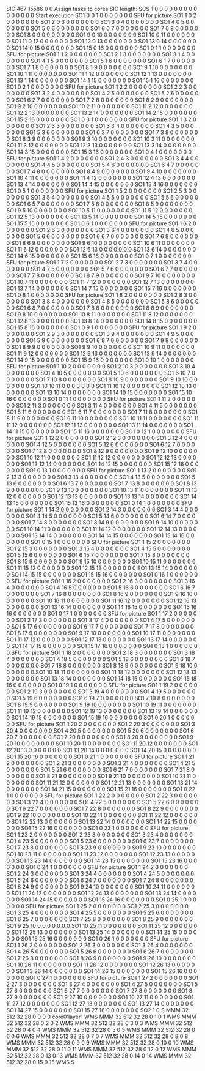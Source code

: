 SIC 467    15586  0      0                Assign tasks to cores    SIC length:
SCS 1 0 0 0 0 0 0 0 0 0 0 0 0 0 0 0        Start execution
SO1 0  0  1   0  0  0  0  0  0  0        SFU for picture
SO1 1  0  2   0  0  0  0  0  0  0
SO1 2  0  3   0  0  0  0  0  0  0
SO1 3  0  4   0  0  0  0  0  0  0
SO1 4  0  5   0  0  0  0  0  0  0
SO1 5  0  6   0  0  0  0  0  0  0
SO1 6  0  7   0  0  0  0  0  0  0
SO1 7  0  8   0  0  0  0  0  0  0
SO1 8  0  9   0  0  0  0  0  0  0
SO1 9  0  10  0  0  0  0  0  0  0
SO1 10 0  11  0  0  0  0  0  0  0
SO1 11 0  12  0  0  0  0  0  0  0
SO1 12 0  13  0  0  0  0  0  0  0
SO1 13 0  14  0  0  0  0  0  0  0
SO1 14 0  15  0  0  0  0  0  0  0
SO1 15 0  16  0  0  0  0  0  0  0
SO1 0  1  1   0  0  0  0  0  0  0        SFU for picture
SO1 1  1  2   0  0  0  0  0  0  0
SO1 2  1  3   0  0  0  0  0  0  0
SO1 3  1  4   0  0  0  0  0  0  0
SO1 4  1  5   0  0  0  0  0  0  0
SO1 5  1  6   0  0  0  0  0  0  0
SO1 6  1  7   0  0  0  0  0  0  0
SO1 7  1  8   0  0  0  0  0  0  0
SO1 8  1  9   0  0  0  0  0  0  0
SO1 9  1  10  0  0  0  0  0  0  0
SO1 10 1  11  0  0  0  0  0  0  0
SO1 11 1  12  0  0  0  0  0  0  0
SO1 12 1  13  0  0  0  0  0  0  0
SO1 13 1  14  0  0  0  0  0  0  0
SO1 14 1  15  0  0  0  0  0  0  0
SO1 15 1  16  0  0  0  0  0  0  0
SO1 0  2  1   0  0  0  0  0  0  0        SFU for picture
SO1 1  2  2   0  0  0  0  0  0  0
SO1 2  2  3   0  0  0  0  0  0  0
SO1 3  2  4   0  0  0  0  0  0  0
SO1 4  2  5   0  0  0  0  0  0  0
SO1 5  2  6   0  0  0  0  0  0  0
SO1 6  2  7   0  0  0  0  0  0  0
SO1 7  2  8   0  0  0  0  0  0  0
SO1 8  2  9   0  0  0  0  0  0  0
SO1 9  2  10  0  0  0  0  0  0  0
SO1 10 2  11  0  0  0  0  0  0  0
SO1 11 2  12  0  0  0  0  0  0  0
SO1 12 2  13  0  0  0  0  0  0  0
SO1 13 2  14  0  0  0  0  0  0  0
SO1 14 2  15  0  0  0  0  0  0  0
SO1 15 2  16  0  0  0  0  0  0  0
SO1 0  3  1   0  0  0  0  0  0  0        SFU for picture
SO1 1  3  2   0  0  0  0  0  0  0
SO1 2  3  3   0  0  0  0  0  0  0
SO1 3  3  4   0  0  0  0  0  0  0
SO1 4  3  5   0  0  0  0  0  0  0
SO1 5  3  6   0  0  0  0  0  0  0
SO1 6  3  7   0  0  0  0  0  0  0
SO1 7  3  8   0  0  0  0  0  0  0
SO1 8  3  9   0  0  0  0  0  0  0
SO1 9  3  10  0  0  0  0  0  0  0
SO1 10 3  11  0  0  0  0  0  0  0
SO1 11 3  12  0  0  0  0  0  0  0
SO1 12 3  13  0  0  0  0  0  0  0
SO1 13 3  14  0  0  0  0  0  0  0
SO1 14 3  15  0  0  0  0  0  0  0
SO1 15 3  16  0  0  0  0  0  0  0
SO1 0  4  1   0  0  0  0  0  0  0        SFU for picture
SO1 1  4  2   0  0  0  0  0  0  0
SO1 2  4  3   0  0  0  0  0  0  0
SO1 3  4  4   0  0  0  0  0  0  0
SO1 4  4  5   0  0  0  0  0  0  0
SO1 5  4  6   0  0  0  0  0  0  0
SO1 6  4  7   0  0  0  0  0  0  0
SO1 7  4  8   0  0  0  0  0  0  0
SO1 8  4  9   0  0  0  0  0  0  0
SO1 9  4  10  0  0  0  0  0  0  0
SO1 10 4  11  0  0  0  0  0  0  0
SO1 11 4  12  0  0  0  0  0  0  0
SO1 12 4  13  0  0  0  0  0  0  0
SO1 13 4  14  0  0  0  0  0  0  0
SO1 14 4  15  0  0  0  0  0  0  0
SO1 15 4  16  0  0  0  0  0  0  0
SO1 0  5  1   0  0  0  0  0  0  0        SFU for picture
SO1 1  5  2   0  0  0  0  0  0  0
SO1 2  5  3   0  0  0  0  0  0  0
SO1 3  5  4   0  0  0  0  0  0  0
SO1 4  5  5   0  0  0  0  0  0  0
SO1 5  5  6   0  0  0  0  0  0  0
SO1 6  5  7   0  0  0  0  0  0  0
SO1 7  5  8   0  0  0  0  0  0  0
SO1 8  5  9   0  0  0  0  0  0  0
SO1 9  5  10  0  0  0  0  0  0  0
SO1 10 5  11  0  0  0  0  0  0  0
SO1 11 5  12  0  0  0  0  0  0  0
SO1 12 5  13  0  0  0  0  0  0  0
SO1 13 5  14  0  0  0  0  0  0  0
SO1 14 5  15  0  0  0  0  0  0  0
SO1 15 5  16  0  0  0  0  0  0  0
SO1 0  6  1   0  0  0  0  0  0  0        SFU for picture
SO1 1  6  2   0  0  0  0  0  0  0
SO1 2  6  3   0  0  0  0  0  0  0
SO1 3  6  4   0  0  0  0  0  0  0
SO1 4  6  5   0  0  0  0  0  0  0
SO1 5  6  6   0  0  0  0  0  0  0
SO1 6  6  7   0  0  0  0  0  0  0
SO1 7  6  8   0  0  0  0  0  0  0
SO1 8  6  9   0  0  0  0  0  0  0
SO1 9  6  10  0  0  0  0  0  0  0
SO1 10 6  11  0  0  0  0  0  0  0
SO1 11 6  12  0  0  0  0  0  0  0
SO1 12 6  13  0  0  0  0  0  0  0
SO1 13 6  14  0  0  0  0  0  0  0
SO1 14 6  15  0  0  0  0  0  0  0
SO1 15 6  16  0  0  0  0  0  0  0
SO1 0  7  1   0  0  0  0  0  0  0        SFU for picture
SO1 1  7  2   0  0  0  0  0  0  0
SO1 2  7  3   0  0  0  0  0  0  0
SO1 3  7  4   0  0  0  0  0  0  0
SO1 4  7  5   0  0  0  0  0  0  0
SO1 5  7  6   0  0  0  0  0  0  0
SO1 6  7  7   0  0  0  0  0  0  0
SO1 7  7  8   0  0  0  0  0  0  0
SO1 8  7  9   0  0  0  0  0  0  0
SO1 9  7  10  0  0  0  0  0  0  0
SO1 10 7  11  0  0  0  0  0  0  0
SO1 11 7  12  0  0  0  0  0  0  0
SO1 12 7  13  0  0  0  0  0  0  0
SO1 13 7  14  0  0  0  0  0  0  0
SO1 14 7  15  0  0  0  0  0  0  0
SO1 15 7  16  0  0  0  0  0  0  0
SO1 0  8  1   0  0  0  0  0  0  0        SFU for picture
SO1 1  8  2   0  0  0  0  0  0  0
SO1 2  8  3   0  0  0  0  0  0  0
SO1 3  8  4   0  0  0  0  0  0  0
SO1 4  8  5   0  0  0  0  0  0  0
SO1 5  8  6   0  0  0  0  0  0  0
SO1 6  8  7   0  0  0  0  0  0  0
SO1 7  8  8   0  0  0  0  0  0  0
SO1 8  8  9   0  0  0  0  0  0  0
SO1 9  8  10  0  0  0  0  0  0  0
SO1 10 8  11  0  0  0  0  0  0  0
SO1 11 8  12  0  0  0  0  0  0  0
SO1 12 8  13  0  0  0  0  0  0  0
SO1 13 8  14  0  0  0  0  0  0  0
SO1 14 8  15  0  0  0  0  0  0  0
SO1 15 8  16  0  0  0  0  0  0  0
SO1 0  9  1   0  0  0  0  0  0  0        SFU for picture
SO1 1  9  2   0  0  0  0  0  0  0
SO1 2  9  3   0  0  0  0  0  0  0
SO1 3  9  4   0  0  0  0  0  0  0
SO1 4  9  5   0  0  0  0  0  0  0
SO1 5  9  6   0  0  0  0  0  0  0
SO1 6  9  7   0  0  0  0  0  0  0
SO1 7  9  8   0  0  0  0  0  0  0
SO1 8  9  9   0  0  0  0  0  0  0
SO1 9  9  10  0  0  0  0  0  0  0
SO1 10 9  11  0  0  0  0  0  0  0
SO1 11 9  12  0  0  0  0  0  0  0
SO1 12 9  13  0  0  0  0  0  0  0
SO1 13 9  14  0  0  0  0  0  0  0
SO1 14 9  15  0  0  0  0  0  0  0
SO1 15 9  16  0  0  0  0  0  0  0
SO1 0  10 1   0  0  0  0  0  0  0        SFU for picture
SO1 1  10 2   0  0  0  0  0  0  0
SO1 2  10 3   0  0  0  0  0  0  0
SO1 3  10 4   0  0  0  0  0  0  0
SO1 4  10 5   0  0  0  0  0  0  0
SO1 5  10 6   0  0  0  0  0  0  0
SO1 6  10 7   0  0  0  0  0  0  0
SO1 7  10 8   0  0  0  0  0  0  0
SO1 8  10 9   0  0  0  0  0  0  0
SO1 9  10 10  0  0  0  0  0  0  0
SO1 10 10 11  0  0  0  0  0  0  0
SO1 11 10 12  0  0  0  0  0  0  0
SO1 12 10 13  0  0  0  0  0  0  0
SO1 13 10 14  0  0  0  0  0  0  0
SO1 14 10 15  0  0  0  0  0  0  0
SO1 15 10 16  0  0  0  0  0  0  0
SO1 0  11 1   0  0  0  0  0  0  0        SFU for picture
SO1 1  11 2   0  0  0  0  0  0  0
SO1 2  11 3   0  0  0  0  0  0  0
SO1 3  11 4   0  0  0  0  0  0  0
SO1 4  11 5   0  0  0  0  0  0  0
SO1 5  11 6   0  0  0  0  0  0  0
SO1 6  11 7   0  0  0  0  0  0  0
SO1 7  11 8   0  0  0  0  0  0  0
SO1 8  11 9   0  0  0  0  0  0  0
SO1 9  11 10  0  0  0  0  0  0  0
SO1 10 11 11  0  0  0  0  0  0  0
SO1 11 11 12  0  0  0  0  0  0  0
SO1 12 11 13  0  0  0  0  0  0  0
SO1 13 11 14  0  0  0  0  0  0  0
SO1 14 11 15  0  0  0  0  0  0  0
SO1 15 11 16  0  0  0  0  0  0  0
SO1 0  12 1   0  0  0  0  0  0  0        SFU for picture
SO1 1  12 2   0  0  0  0  0  0  0
SO1 2  12 3   0  0  0  0  0  0  0
SO1 3  12 4   0  0  0  0  0  0  0
SO1 4  12 5   0  0  0  0  0  0  0
SO1 5  12 6   0  0  0  0  0  0  0
SO1 6  12 7   0  0  0  0  0  0  0
SO1 7  12 8   0  0  0  0  0  0  0
SO1 8  12 9   0  0  0  0  0  0  0
SO1 9  12 10  0  0  0  0  0  0  0
SO1 10 12 11  0  0  0  0  0  0  0
SO1 11 12 12  0  0  0  0  0  0  0
SO1 12 12 13  0  0  0  0  0  0  0
SO1 13 12 14  0  0  0  0  0  0  0
SO1 14 12 15  0  0  0  0  0  0  0
SO1 15 12 16  0  0  0  0  0  0  0
SO1 0  13 1   0  0  0  0  0  0  0        SFU for picture
SO1 1  13 2   0  0  0  0  0  0  0
SO1 2  13 3   0  0  0  0  0  0  0
SO1 3  13 4   0  0  0  0  0  0  0
SO1 4  13 5   0  0  0  0  0  0  0
SO1 5  13 6   0  0  0  0  0  0  0
SO1 6  13 7   0  0  0  0  0  0  0
SO1 7  13 8   0  0  0  0  0  0  0
SO1 8  13 9   0  0  0  0  0  0  0
SO1 9  13 10  0  0  0  0  0  0  0
SO1 10 13 11  0  0  0  0  0  0  0
SO1 11 13 12  0  0  0  0  0  0  0
SO1 12 13 13  0  0  0  0  0  0  0
SO1 13 13 14  0  0  0  0  0  0  0
SO1 14 13 15  0  0  0  0  0  0  0
SO1 15 13 16  0  0  0  0  0  0  0
SO1 0  14 1   0  0  0  0  0  0  0        SFU for picture
SO1 1  14 2   0  0  0  0  0  0  0
SO1 2  14 3   0  0  0  0  0  0  0
SO1 3  14 4   0  0  0  0  0  0  0
SO1 4  14 5   0  0  0  0  0  0  0
SO1 5  14 6   0  0  0  0  0  0  0
SO1 6  14 7   0  0  0  0  0  0  0
SO1 7  14 8   0  0  0  0  0  0  0
SO1 8  14 9   0  0  0  0  0  0  0
SO1 9  14 10  0  0  0  0  0  0  0
SO1 10 14 11  0  0  0  0  0  0  0
SO1 11 14 12  0  0  0  0  0  0  0
SO1 12 14 13  0  0  0  0  0  0  0
SO1 13 14 14  0  0  0  0  0  0  0
SO1 14 14 15  0  0  0  0  0  0  0
SO1 15 14 16  0  0  0  0  0  0  0
SO1 0  15 1   0  0  0  0  0  0  0        SFU for picture
SO1 1  15 2   0  0  0  0  0  0  0
SO1 2  15 3   0  0  0  0  0  0  0
SO1 3  15 4   0  0  0  0  0  0  0
SO1 4  15 5   0  0  0  0  0  0  0
SO1 5  15 6   0  0  0  0  0  0  0
SO1 6  15 7   0  0  0  0  0  0  0
SO1 7  15 8   0  0  0  0  0  0  0
SO1 8  15 9   0  0  0  0  0  0  0
SO1 9  15 10  0  0  0  0  0  0  0
SO1 10 15 11  0  0  0  0  0  0  0
SO1 11 15 12  0  0  0  0  0  0  0
SO1 12 15 13  0  0  0  0  0  0  0
SO1 13 15 14  0  0  0  0  0  0  0
SO1 14 15 15  0  0  0  0  0  0  0
SO1 15 15 16  0  0  0  0  0  0  0
SO1 0  16 1   0  0  0  0  0  0  0        SFU for picture
SO1 1  16 2   0  0  0  0  0  0  0
SO1 2  16 3   0  0  0  0  0  0  0
SO1 3  16 4   0  0  0  0  0  0  0
SO1 4  16 5   0  0  0  0  0  0  0
SO1 5  16 6   0  0  0  0  0  0  0
SO1 6  16 7   0  0  0  0  0  0  0
SO1 7  16 8   0  0  0  0  0  0  0
SO1 8  16 9   0  0  0  0  0  0  0
SO1 9  16 10  0  0  0  0  0  0  0
SO1 10 16 11  0  0  0  0  0  0  0
SO1 11 16 12  0  0  0  0  0  0  0
SO1 12 16 13  0  0  0  0  0  0  0
SO1 13 16 14  0  0  0  0  0  0  0
SO1 14 16 15  0  0  0  0  0  0  0
SO1 15 16 16  0  0  0  0  0  0  0
SO1 0  17 1   0  0  0  0  0  0  0        SFU for picture
SO1 1  17 2   0  0  0  0  0  0  0
SO1 2  17 3   0  0  0  0  0  0  0
SO1 3  17 4   0  0  0  0  0  0  0
SO1 4  17 5   0  0  0  0  0  0  0
SO1 5  17 6   0  0  0  0  0  0  0
SO1 6  17 7   0  0  0  0  0  0  0
SO1 7  17 8   0  0  0  0  0  0  0
SO1 8  17 9   0  0  0  0  0  0  0
SO1 9  17 10  0  0  0  0  0  0  0
SO1 10 17 11  0  0  0  0  0  0  0
SO1 11 17 12  0  0  0  0  0  0  0
SO1 12 17 13  0  0  0  0  0  0  0
SO1 13 17 14  0  0  0  0  0  0  0
SO1 14 17 15  0  0  0  0  0  0  0
SO1 15 17 16  0  0  0  0  0  0  0
SO1 0  18 1   0  0  0  0  0  0  0        SFU for picture
SO1 1  18 2   0  0  0  0  0  0  0
SO1 2  18 3   0  0  0  0  0  0  0
SO1 3  18 4   0  0  0  0  0  0  0
SO1 4  18 5   0  0  0  0  0  0  0
SO1 5  18 6   0  0  0  0  0  0  0
SO1 6  18 7   0  0  0  0  0  0  0
SO1 7  18 8   0  0  0  0  0  0  0
SO1 8  18 9   0  0  0  0  0  0  0
SO1 9  18 10  0  0  0  0  0  0  0
SO1 10 18 11  0  0  0  0  0  0  0
SO1 11 18 12  0  0  0  0  0  0  0
SO1 12 18 13  0  0  0  0  0  0  0
SO1 13 18 14  0  0  0  0  0  0  0
SO1 14 18 15  0  0  0  0  0  0  0
SO1 15 18 16  0  0  0  0  0  0  0
SO1 0  19 1   0  0  0  0  0  0  0        SFU for picture
SO1 1  19 2   0  0  0  0  0  0  0
SO1 2  19 3   0  0  0  0  0  0  0
SO1 3  19 4   0  0  0  0  0  0  0
SO1 4  19 5   0  0  0  0  0  0  0
SO1 5  19 6   0  0  0  0  0  0  0
SO1 6  19 7   0  0  0  0  0  0  0
SO1 7  19 8   0  0  0  0  0  0  0
SO1 8  19 9   0  0  0  0  0  0  0
SO1 9  19 10  0  0  0  0  0  0  0
SO1 10 19 11  0  0  0  0  0  0  0
SO1 11 19 12  0  0  0  0  0  0  0
SO1 12 19 13  0  0  0  0  0  0  0
SO1 13 19 14  0  0  0  0  0  0  0
SO1 14 19 15  0  0  0  0  0  0  0
SO1 15 19 16  0  0  0  0  0  0  0
SO1 0  20 1   0  0  0  0  0  0  0        SFU for picture
SO1 1  20 2   0  0  0  0  0  0  0
SO1 2  20 3   0  0  0  0  0  0  0
SO1 3  20 4   0  0  0  0  0  0  0
SO1 4  20 5   0  0  0  0  0  0  0
SO1 5  20 6   0  0  0  0  0  0  0
SO1 6  20 7   0  0  0  0  0  0  0
SO1 7  20 8   0  0  0  0  0  0  0
SO1 8  20 9   0  0  0  0  0  0  0
SO1 9  20 10  0  0  0  0  0  0  0
SO1 10 20 11  0  0  0  0  0  0  0
SO1 11 20 12  0  0  0  0  0  0  0
SO1 12 20 13  0  0  0  0  0  0  0
SO1 13 20 14  0  0  0  0  0  0  0
SO1 14 20 15  0  0  0  0  0  0  0
SO1 15 20 16  0  0  0  0  0  0  0
SO1 0  21 1   0  0  0  0  0  0  0        SFU for picture
SO1 1  21 2   0  0  0  0  0  0  0
SO1 2  21 3   0  0  0  0  0  0  0
SO1 3  21 4   0  0  0  0  0  0  0
SO1 4  21 5   0  0  0  0  0  0  0
SO1 5  21 6   0  0  0  0  0  0  0
SO1 6  21 7   0  0  0  0  0  0  0
SO1 7  21 8   0  0  0  0  0  0  0
SO1 8  21 9   0  0  0  0  0  0  0
SO1 9  21 10  0  0  0  0  0  0  0
SO1 10 21 11  0  0  0  0  0  0  0
SO1 11 21 12  0  0  0  0  0  0  0
SO1 12 21 13  0  0  0  0  0  0  0
SO1 13 21 14  0  0  0  0  0  0  0
SO1 14 21 15  0  0  0  0  0  0  0
SO1 15 21 16  0  0  0  0  0  0  0
SO1 0  22 1   0  0  0  0  0  0  0        SFU for picture
SO1 1  22 2   0  0  0  0  0  0  0
SO1 2  22 3   0  0  0  0  0  0  0
SO1 3  22 4   0  0  0  0  0  0  0
SO1 4  22 5   0  0  0  0  0  0  0
SO1 5  22 6   0  0  0  0  0  0  0
SO1 6  22 7   0  0  0  0  0  0  0
SO1 7  22 8   0  0  0  0  0  0  0
SO1 8  22 9   0  0  0  0  0  0  0
SO1 9  22 10  0  0  0  0  0  0  0
SO1 10 22 11  0  0  0  0  0  0  0
SO1 11 22 12  0  0  0  0  0  0  0
SO1 12 22 13  0  0  0  0  0  0  0
SO1 13 22 14  0  0  0  0  0  0  0
SO1 14 22 15  0  0  0  0  0  0  0
SO1 15 22 16  0  0  0  0  0  0  0
SO1 0  23 1   0  0  0  0  0  0  0        SFU for picture
SO1 1  23 2   0  0  0  0  0  0  0
SO1 2  23 3   0  0  0  0  0  0  0
SO1 3  23 4   0  0  0  0  0  0  0
SO1 4  23 5   0  0  0  0  0  0  0
SO1 5  23 6   0  0  0  0  0  0  0
SO1 6  23 7   0  0  0  0  0  0  0
SO1 7  23 8   0  0  0  0  0  0  0
SO1 8  23 9   0  0  0  0  0  0  0
SO1 9  23 10  0  0  0  0  0  0  0
SO1 10 23 11  0  0  0  0  0  0  0
SO1 11 23 12  0  0  0  0  0  0  0
SO1 12 23 13  0  0  0  0  0  0  0
SO1 13 23 14  0  0  0  0  0  0  0
SO1 14 23 15  0  0  0  0  0  0  0
SO1 15 23 16  0  0  0  0  0  0  0
SO1 0  24 1   0  0  0  0  0  0  0        SFU for picture
SO1 1  24 2   0  0  0  0  0  0  0
SO1 2  24 3   0  0  0  0  0  0  0
SO1 3  24 4   0  0  0  0  0  0  0
SO1 4  24 5   0  0  0  0  0  0  0
SO1 5  24 6   0  0  0  0  0  0  0
SO1 6  24 7   0  0  0  0  0  0  0
SO1 7  24 8   0  0  0  0  0  0  0
SO1 8  24 9   0  0  0  0  0  0  0
SO1 9  24 10  0  0  0  0  0  0  0
SO1 10 24 11  0  0  0  0  0  0  0
SO1 11 24 12  0  0  0  0  0  0  0
SO1 12 24 13  0  0  0  0  0  0  0
SO1 13 24 14  0  0  0  0  0  0  0
SO1 14 24 15  0  0  0  0  0  0  0
SO1 15 24 16  0  0  0  0  0  0  0
SO1 0  25 1   0  0  0  0  0  0  0        SFU for picture
SO1 1  25 2   0  0  0  0  0  0  0
SO1 2  25 3   0  0  0  0  0  0  0
SO1 3  25 4   0  0  0  0  0  0  0
SO1 4  25 5   0  0  0  0  0  0  0
SO1 5  25 6   0  0  0  0  0  0  0
SO1 6  25 7   0  0  0  0  0  0  0
SO1 7  25 8   0  0  0  0  0  0  0
SO1 8  25 9   0  0  0  0  0  0  0
SO1 9  25 10  0  0  0  0  0  0  0
SO1 10 25 11  0  0  0  0  0  0  0
SO1 11 25 12  0  0  0  0  0  0  0
SO1 12 25 13  0  0  0  0  0  0  0
SO1 13 25 14  0  0  0  0  0  0  0
SO1 14 25 15  0  0  0  0  0  0  0
SO1 15 25 16  0  0  0  0  0  0  0
SO1 0  26 1   0  0  0  0  0  0  0        SFU for picture
SO1 1  26 2   0  0  0  0  0  0  0
SO1 2  26 3   0  0  0  0  0  0  0
SO1 3  26 4   0  0  0  0  0  0  0
SO1 4  26 5   0  0  0  0  0  0  0
SO1 5  26 6   0  0  0  0  0  0  0
SO1 6  26 7   0  0  0  0  0  0  0
SO1 7  26 8   0  0  0  0  0  0  0
SO1 8  26 9   0  0  0  0  0  0  0
SO1 9  26 10  0  0  0  0  0  0  0
SO1 10 26 11  0  0  0  0  0  0  0
SO1 11 26 12  0  0  0  0  0  0  0
SO1 12 26 13  0  0  0  0  0  0  0
SO1 13 26 14  0  0  0  0  0  0  0
SO1 14 26 15  0  0  0  0  0  0  0
SO1 15 26 16  0  0  0  0  0  0  0
SO1 0  27 1   0  0  0  0  0  0  0        SFU for picture
SO1 1  27 2   0  0  0  0  0  0  0
SO1 2  27 3   0  0  0  0  0  0  0
SO1 3  27 4   0  0  0  0  0  0  0
SO1 4  27 5   0  0  0  0  0  0  0
SO1 5  27 6   0  0  0  0  0  0  0
SO1 6  27 7   0  0  0  0  0  0  0
SO1 7  27 8   0  0  0  0  0  0  0
SO1 8  27 9   0  0  0  0  0  0  0
SO1 9  27 10  0  0  0  0  0  0  0
SO1 10 27 11  0  0  0  0  0  0  0
SO1 11 27 12  0  0  0  0  0  0  0
SO1 12 27 13  0  0  0  0  0  0  0
SO1 13 27 14  0  0  0  0  0  0  0
SO1 14 27 15  0  0  0  0  0  0  0
SO1 15 27 16  0  0  0  0  0  0  0
SO2 1  0
S
MMM 32   512  32   28   0    0    0    0          core0'layer1
WMS
MMM 32   512  32   28   0    1    0    1
WMS
MMM 32   512  32   28   0    2    0    2
WMS
MMM 32   512  32   28   0    3    0    3
WMS
MMM 32   512  32   28   0    4    0    4
WMS
MMM 32   512  32   28   0    5    0    5
WMS
MMM 32   512  32   28   0    6    0    6
WMS
MMM 32   512  32   28   0    7    0    7
WMS
MMM 32   512  32   28   0    8    0    8
WMS
MMM 32   512  32   28   0    9    0    9
WMS
MMM 32   512  32   28   0    10   0    10
WMS
MMM 32   512  32   28   0    11   0    11
WMS
MMM 32   512  32   28   0    12   0    12
WMS
MMM 32   512  32   28   0    13   0    13
WMS
MMM 32   512  32   28   0    14   0    14
WMS
MMM 32   512  32   28   0    15   0    15
WMS
S